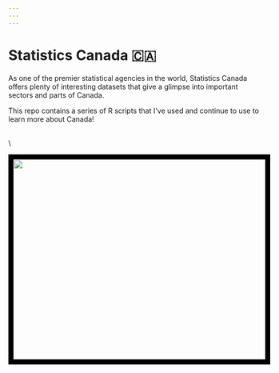 ```yaml
---
---
---
```


# Statistics Canada 🇨🇦

<!-- badges: start -->

<!-- badges: end -->

As one of the premier statistical agencies in the world, Statistics Canada offers plenty of interesting datasets that give a glimpse into important sectors and parts of Canada.

This repo contains a series of R scripts that I've used and continue to use to learn more about Canada!

\
\

<p style="text-align: center;">
  <img src="man/GIF/Canada Population Pyramid.gif" 
       style="height: 400px; width: 600px; border: 10px solid black; display: block; margin: 0 auto;">
</p>
